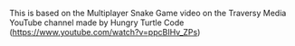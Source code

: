 This is based on the Multiplayer Snake Game video on the Traversy Media YouTube channel made by Hungry Turtle Code (https://www.youtube.com/watch?v=ppcBIHv_ZPs)